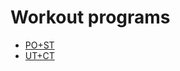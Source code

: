 # Workout programs
* [PO+ST](https://github.com/mobsikx/workout/blob/master/long.md)
* [UT+CT](https://github.com/mobsikx/workout/blob/master/short.md)

